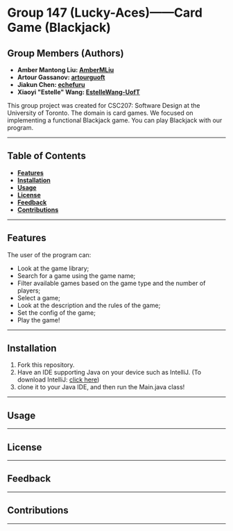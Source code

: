 # Group 147 (Lucky-Aces)——Card Game (Blackjack)

## Group Members (Authors)

- **Amber Mantong Liu: [AmberMLiu](https://github.com/AmberMLiu)**
- **Artour Gassanov: [artourguoft](https://github.com/artourguoft)**
- **Jiakun Chen: [echefuru](https://github.com/echefuru)**
- **Xiaoyi "Estelle" Wang: [EstelleWang-UofT](https://github.com/EstelleWang-UofT)**

This group project was created for CSC207: Software Design at the University of Toronto. The domain is card games. We focused on implementing a functional Blackjack game. You can play Blackjack with our program.
* * *
## Table of Contents
- __[Features](#Features)__
- __[Installation](#Installation)__
- __[Usage](#Usage)__
- __[License](#License)__
- __[Feedback](#Feedback)__
- __[Contributions](#Contributions)__
* * *
## Features
The user of the program can:
- Look at the game library;
- Search for a game using the game name;
- Filter available games based on the game type and the number of players;
- Select a game;
- Look at the description and the rules of the game;
- Set the config of the game;
- Play the game!
* * *
## Installation
1. Fork this repository.
2. Have an IDE supporting Java on your device such as IntelliJ. (To download IntelliJ: [click here](https://lp.jetbrains.com/intellij-idea-promo/?source=google&medium=cpc&campaign=AMER_en_CA_IDEA_Branded&term=intellij&content=693349187730&gad_source=1&gclid=Cj0KCQiAo5u6BhDJARIsAAVoDWsAhoQVNoxj6LAKjHbgIZxUr9uMpekHwcGG5XBbK1UbpsFxBS_7UGkaAjsLEALw_wcB))
3. clone it to your Java IDE, and then run the Main.java class!
* * *
## Usage
* * *
## License
* * *
## Feedback
* * *
## Contributions

* * *
